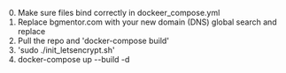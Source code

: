 0. Make sure files bind correctly in dockeer_compose.yml
1. Replace bgmentor.com with your new domain (DNS) global search and replace
2. Pull the repo and 'docker-compose build'
3. 'sudo ./init_letsencrypt.sh'
4. docker-compose up --build -d
